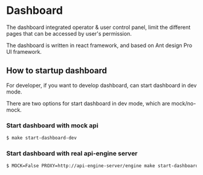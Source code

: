 # Dashboard

The dashboard integrated operator & user control panel, limit the different pages that
can be accessed by user's permission.

The dashboard is written in react framework, and based on Ant design Pro UI framework.

## How to startup dashboard

For developer, if you want to develop dashboard, can start dashboard in dev mode.

There are two options for start dashboard in dev mode, which are mock/no-mock.

### Start dashboard with mock api

```bash
$ make start-dashboard-dev
```

### Start dashboard with real api-engine server

```bash
$ MOCK=False PROXY=http://api-engine-server/engine make start-dashboard-dev
```

